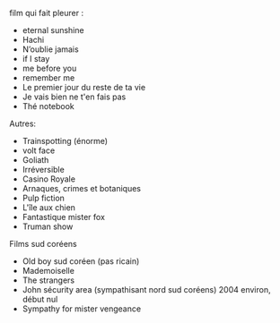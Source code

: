 film qui fait pleurer : 
- eternal sunshine
- Hachi
- N’oublie jamais
- if I stay 
- me before you
- remember me 
- Le premier jour du reste de ta vie 
- Je vais bien ne t'en fais pas
- Thé notebook

Autres: 
- Trainspotting (énorme) 
- volt face
- Goliath 
- Irréversible
- Casino Royale
- Arnaques, crimes et botaniques 
- Pulp fiction 
- L'île aux chien 
- Fantastique mister fox 
- Truman show 


Films sud coréens
- Old boy sud coréen (pas ricain) 
- Mademoiselle 
- The strangers 
- John sécurity area (sympathisant nord sud coréens) 2004 environ, début nul 
- Sympathy for mister vengeance 

  
